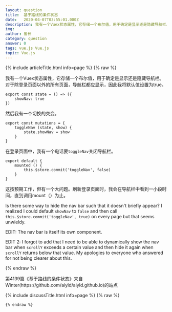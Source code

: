 ```yaml
---
layout: question
title:  基于路线的条件状态
date:   2020-04-07T03:55:01.000Z
description: 我有一个Vuex状态属性，它存储一个布尔值，用于确定是显示还是隐藏导航栏。对于除登录页面以外的所有页面，导航栏都应显示，因此我将默认值设置为true。...
img: 
author: 番长
category: question
answer: 0
tags: vue.js Vue.js
topic: Vue.js
---
```

<div class="article-root">
  <div class="article">
    {% include articleTitle.html info=page %}
    {% raw %}
    <div class="article-content"><p><font style="vertical-align: inherit;"><font style="vertical-align: inherit;">我有一个Vuex状态属性，它存储一个布尔值，用于确定是显示还是隐藏导航栏。</font><font style="vertical-align: inherit;">对于除登录页面以外的所有页面，导航栏都应显示，因此我将默认值设置为true。</font></font></p>

<pre><code>export const state = () =&gt; ({<font></font>
    showNav: true<font></font>
})<font></font>
</code></pre>

<p><font style="vertical-align: inherit;"><font style="vertical-align: inherit;">然后我有一个切换的突变。</font></font></p>

<pre><code>export const mutations = {<font></font>
    toggleNav (state, show) {<font></font>
        state.showNav = show<font></font>
    }<font></font>
}<font></font>
</code></pre>

<p><font style="vertical-align: inherit;"><font style="vertical-align: inherit;">在登录页面中，我有一个电话要</font></font><code>toggleNav</code><font style="vertical-align: inherit;"><font style="vertical-align: inherit;">关闭导航栏。</font></font></p>

<pre><code>export default {<font></font>
    mounted () {<font></font>
        this.$store.commit('toggleNav', false)<font></font>
    }<font></font>
}<font></font>
</code></pre>

<p><font style="vertical-align: inherit;"><font style="vertical-align: inherit;">这按预期工作，但有一个大问题。</font><font style="vertical-align: inherit;">刷新登录页面时，我会在导航栏中看到一小段时间，直到调用mount（）为止。</font></font></p>

<p>Is there some way to hide the nav bar such that it doesn't briefly appear?  I realized I could default <code>showNav</code> to <code>false</code> and then call <code>this.$store.commit('toggleNav', true)</code> on every page but that seems unwieldy.</p>

<p>EDIT: The nav bar is itself its own component.</p>

<p>EDIT 2: I forgot to add that I need to be able to dynamically show the nav bar when <code>scrollY</code> exceeds a certain value and then hide it again when <code>scrollY</code> returns below that value. My apologies to everyone who answered for not being clearer about this.</p></div>
    {% endraw %}
  </div>
  <p class="winter_mark">第4139篇《基于路线的条件状态》来自Winter(https://github.com/aiyld/aiyld.github.io)的站点</p>
  <div class="discuss-wrapper">
    {% include discussTitle.html info=page %}
    {% raw %}
    
    {% endraw %}
  </div>
<div>
